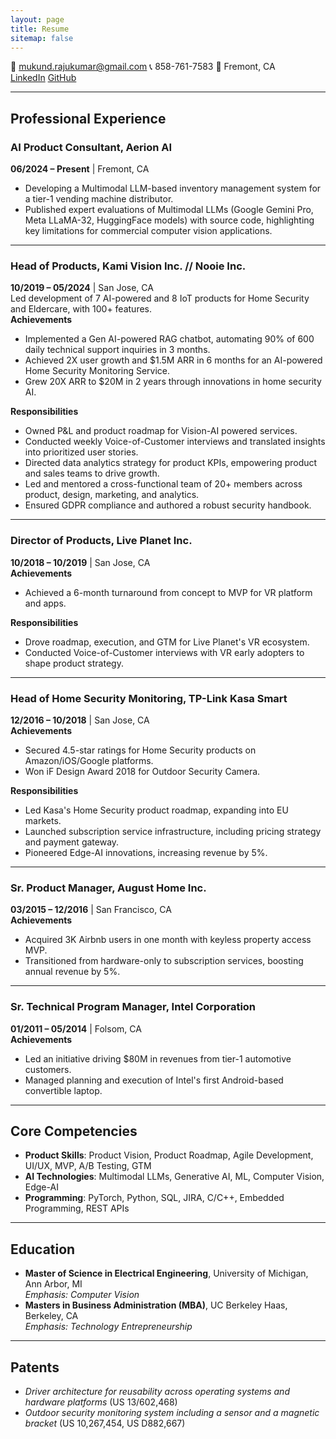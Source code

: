 ```yaml
---
layout: page
title: Resume
sitemap: false
---
```


📧 [mukund.rajukumar@gmail.com](mailto:mukund.rajukumar@gmail.com) 
📞 858-761-7583
📍 Fremont, CA  
[LinkedIn](https://linkedin.com/in/mukundrajukumar) 
[GitHub](https://github.com/mukund-rajukumar)  

---

## **Professional Experience**  

### **AI Product Consultant, Aerion AI**  
**06/2024 – Present** | Fremont, CA  
- Developing a Multimodal LLM-based inventory management system for a tier-1 vending machine distributor.  
- Published expert evaluations of Multimodal LLMs (Google Gemini Pro, Meta LLaMA-32, HuggingFace models) with source code, highlighting key limitations for commercial computer vision applications.

---

### **Head of Products, Kami Vision Inc. // Nooie Inc.**  
**10/2019 – 05/2024** | San Jose, CA  
Led development of 7 AI-powered and 8 IoT products for Home Security and Eldercare, with 100+ features.  
**Achievements**  
- Implemented a Gen AI-powered RAG chatbot, automating 90% of 600 daily technical support inquiries in 3 months.  
- Achieved 2X user growth and $1.5M ARR in 6 months for an AI-powered Home Security Monitoring Service.  
- Grew 20X ARR to $20M in 2 years through innovations in home security AI.  

**Responsibilities**  
- Owned P&L and product roadmap for Vision-AI powered services.  
- Conducted weekly Voice-of-Customer interviews and translated insights into prioritized user stories.  
- Directed data analytics strategy for product KPIs, empowering product and sales teams to drive growth.  
- Led and mentored a cross-functional team of 20+ members across product, design, marketing, and analytics.  
- Ensured GDPR compliance and authored a robust security handbook.  

---

### **Director of Products, Live Planet Inc.**  
**10/2018 – 10/2019** | San Jose, CA  
**Achievements**  
- Achieved a 6-month turnaround from concept to MVP for VR platform and apps.  

**Responsibilities**  
- Drove roadmap, execution, and GTM for Live Planet's VR ecosystem.  
- Conducted Voice-of-Customer interviews with VR early adopters to shape product strategy.  

---

### **Head of Home Security Monitoring, TP-Link Kasa Smart**  
**12/2016 – 10/2018** | San Jose, CA  
**Achievements**  
- Secured 4.5-star ratings for Home Security products on Amazon/iOS/Google platforms.  
- Won iF Design Award 2018 for Outdoor Security Camera.  

**Responsibilities**  
- Led Kasa's Home Security product roadmap, expanding into EU markets.  
- Launched subscription service infrastructure, including pricing strategy and payment gateway.  
- Pioneered Edge-AI innovations, increasing revenue by 5%.  

---

### **Sr. Product Manager, August Home Inc.**  
**03/2015 – 12/2016** | San Francisco, CA  
**Achievements**  
- Acquired 3K Airbnb users in one month with keyless property access MVP.  
- Transitioned from hardware-only to subscription services, boosting annual revenue by 5%.  

---

### **Sr. Technical Program Manager, Intel Corporation**  
**01/2011 – 05/2014** | Folsom, CA  
**Achievements**  
- Led an initiative driving $80M in revenues from tier-1 automotive customers.  
- Managed planning and execution of Intel's first Android-based convertible laptop.  

---

## **Core Competencies**  
- **Product Skills**: Product Vision, Product Roadmap, Agile Development, UI/UX, MVP, A/B Testing, GTM  
- **AI Technologies**: Multimodal LLMs, Generative AI, ML, Computer Vision, Edge-AI  
- **Programming**: PyTorch, Python, SQL, JIRA, C/C++, Embedded Programming, REST APIs  

---

## **Education**  
- **Master of Science in Electrical Engineering**, University of Michigan, Ann Arbor, MI  
  *Emphasis: Computer Vision*  
- **Masters in Business Administration (MBA)**, UC Berkeley Haas, Berkeley, CA  
  *Emphasis: Technology Entrepreneurship*  

---

## **Patents**  
- *Driver architecture for reusability across operating systems and hardware platforms* (US 13/602,468)  
- *Outdoor security monitoring system including a sensor and a magnetic bracket* (US 10,267,454, US D882,667)  
